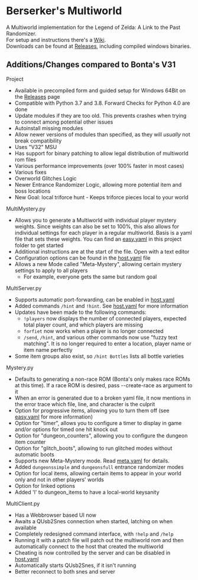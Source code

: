 Berserker's Multiworld
======================

A Multiworld implementation for the Legend of Zelda: A Link to the Past Randomizer.  
For setup and instructions there's a [Wiki](https://github.com/Berserker66/MultiWorld-Utilities/wiki).  
Downloads can be found at [Releases](https://github.com/Berserker66/MultiWorld-Utilities/releases), including compiled windows binaries.  

Additions/Changes compared to Bonta's V31
-----------------

Project
 * Available in precompiled form and guided setup for Windows 64Bit on the [Releases](https://github.com/Berserker66/MultiWorld-Utilities/releases) page
 * Compatible with Python 3.7 and 3.8. Forward Checks for Python 4.0 are done
 * Update modules if they are too old. This prevents crashes when trying to connect among potential other issues
 * Autoinstall missing modules
 * Allow newer versions of modules than specified, as they will *usually* not break compatibility
 * Uses "V32" MSU
 * Has support for binary patching to allow legal distribution of multiworld rom files
 * Various performance improvements (over 100% faster in most cases)
 * Various fixes
 * Overworld Glitches Logic
 * Newer Entrance Randomizer Logic, allowing more potential item and boss locations
 * New Goal: local triforce hunt - Keeps triforce pieces local to your world
 
MultiMystery.py
 * Allows you to generate a Multiworld with individual player mystery weights. Since weights can also be set to 100%, this also allows for individual settings for each player in a regular multiworld.
Basis is a yaml file that sets these weights. You can find an [easy.yaml](https://github.com/Berserker66/MultiWorld-Utilities/blob/master/easy.yaml) in this project folder to get started
 * Additional instructions are at the start of the file. Open with a text editor
 * Configuration options can be found in the [host.yaml](https://github.com/Berserker66/MultiWorld-Utilities/blob/master/host.yaml) file
 * Allows a new Mode called "Meta-Mystery", allowing certain mystery settings to apply to all players
   * For example, everyone gets the same but random goal
 
 MultiServer.py
  * Supports automatic port-forwarding, can be enabled in [host.yaml](https://github.com/Berserker66/MultiWorld-Utilities/blob/master/host.yaml)
  * Added commands `/hint` and `!hint`. See [host.yaml](https://github.com/Berserker66/MultiWorld-Utilities/blob/master/host.yaml) for more information
  * Updates have been made to the following commands:
    * `!players` now displays the number of connected players, expected total player count, and which players are missing
    * `forfiet` now works when a player is no longer connected
    * `/send`, `/hint`, and various other commands now use "fuzzy text matching". It is no longer required to enter a location, player name or item name perfectly
  * Some item groups also exist, so `/hint Bottles` lists all bottle varieties

Mystery.py
 * Defaults to generating a non-race ROM (Bonta's only makes race ROMs at this time).
If a race ROM is desired, pass --create-race as argument to it
 * When an error is generated due to a broken yaml file, it now mentions in the error trace which file, line, and character is the culprit
 * Option for progressive items, allowing you to turn them off (see [easy.yaml](https://github.com/Berserker66/MultiWorld-Utilities/blob/master/easy.yaml) for more information)
 * Option for "timer", allows you to configure a timer to display in game and/or options for timed one hit knock out
 * Option for "dungeon_counters", allowing you to configure the dungeon item counter
 * Option for "glitch_boots", allowing to run glitched modes without automatic boots
 * Supports new Meta-Mystery mode. Read [meta.yaml](https://github.com/Berserker66/MultiWorld-Utilities/blob/master/meta.yaml) for details.
 * Added `dungeonssimple` and `dungeonsfull` entrance randomizer modes
 * Option for local items, allowing certain items to appear in your world only and not in other players' worlds
 * Option for linked options
 * Added 'l' to dungeon_items to have a local-world keysanity
 
MultiClient.py
 * Has a Webbrowser based UI now
 * Awaits a QUsb2Snes connection when started, latching on when available
 * Completely redesigned command interface, with `!help` and `/help`
 * Running it with a patch file will patch out the multiworld rom and then automatically connect to the host that created the multiworld
 * Cheating is now controlled by the server and can be disabled in [host.yaml](https://github.com/Berserker66/MultiWorld-Utilities/blob/master/host.yaml)
 * Automatically starts QUsb2Snes, if it isn't running
 * Better reconnect to both snes and server
